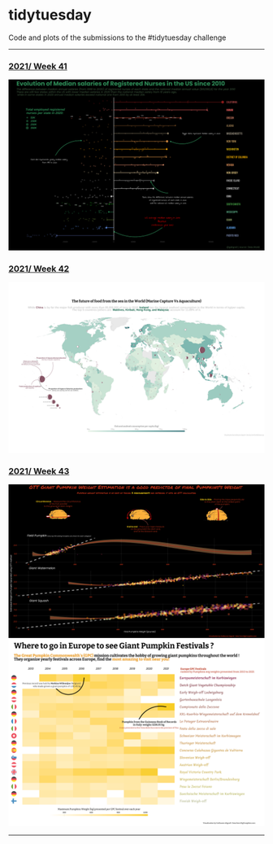 # tidytuesday
Code and plots of the submissions to the #tidytuesday challenge

***

### [2021/ Week 41](https://github.com/guigui351/tidytuesday/tree/master/2021/2021-Week41/) 
![./2021/2021-Week41/plots/nursesUS.png](https://raw.githubusercontent.com/guigui351/tidytuesday/master/2021/2021-Week41/plots/nursesUS.png)


### [2021/ Week 42](https://github.com/guigui351/tidytuesday/tree/master/2021/2021-Week42/) 
![./2021/2021-Week42/plots/global_fishing.png](https://raw.githubusercontent.com/guigui351/tidytuesday/master/2021/2021-Week42/plots/global_fishing.png)


### [2021/ Week 43](https://github.com/guigui351/tidytuesday/tree/master/2021/2021-Week43/) 
![./2021/2021-Week43/plots/pumpkins_plot.png](https://raw.githubusercontent.com/guigui351/tidytuesday/master/2021/2021-Week43/plots/pumpkins_plot.png)
![./2021/2021-Week43/plots/pumpkins_heatmap.png](https://raw.githubusercontent.com/guigui351/tidytuesday/master/2021/2021-Week43/plots/pumpkins_heatmap.png)

***
